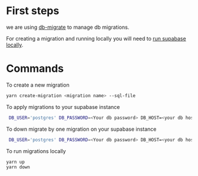 # First steps

we are using [db-migrate](https://db-migrate.readthedocs.io/en/latest/) to manage db migrations.

For creating a migration and running locally you will need to [run supabase locally](https://supabase.com/docs/guides/local-development).

# Commands
To create a new migration
```bash
yarn create-migration <migration name> --sql-file
```

To apply migrations to your supabase instance
```bash
 DB_USER='postgres' DB_PASSWORD=<Your db password> DB_HOST=<your db host> DB_DATABASE='postgres' yarn up -e cloud
```

To down migrate by one migration on your supabase instance
```bash
 DB_USER='postgres' DB_PASSWORD=<Your db password> DB_HOST=<your db host> DB_DATABASE='postgres' yarn down -e cloud
```

To run migrations locally 
```bash
yarn up
yarn down
```


